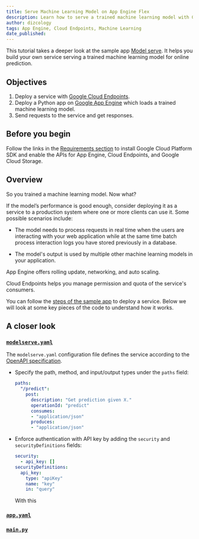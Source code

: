 ```yaml
---
title: Serve Machine Learning Model on App Engine Flex
description: Learn how to serve a trained machine learning model with Google App Engine flex environment.
author: dizcology
tags: App Engine, Cloud Endpoints, Machine Learning
date_published: 
---
```

This tutorial takes a deeper look at the sample app [Model serve][modelserve].  It helps you build your own service serving a trained machine learning model for online prediction.

## Objectives

1. Deploy a service with [Google Cloud Endpoints][endpoints].
1. Deploy a Python app on [Google App Engine][appengine] which loads a trained machine learning model.
1. Send requests to the service and get responses.

## Before you begin

Follow the links in the [Requirements section][requirements] to install Google Cloud Platform SDK and enable the APIs for App Engine, Cloud Endpoints, and Google Cloud Storage.

## Overview

So you trained a machine learning model.  Now what?

If the model’s performance is good enough, consider deploying it as a service to a production system where one or more clients can use it.  Some possible scenarios include:

- The model needs to process requests in real time when the users are interacting with your web application while at the same time batch process interaction logs you have stored previously in a database.

- The model's output is used by multiple other machine learning models in your application.

App Engine offers rolling update, networking, and auto scaling.

Cloud Endpoints helps you manage permission and quota of the service's consumers.

You can follow the [steps of the sample app][steps] to deploy a service.  Below we will look at some key pieces of the code to understand how it works.

## A closer look

### [`modelserve.yaml`][modelserve.yaml]

The `modelserve.yaml` configuration file defines the service according to the [OpenAPI specification][openapi].

- Specify the path, method, and input/output types under the `paths` field:

    ```yaml
    paths:
      "/predict":
        post:
          description: "Get prediction given X."
          operationId: "predict"
          consumes:
          - "application/json"
          produces:
          - "application/json"
    ```

- Enforce authentication with API key by adding the `security` and `securityDefinitions` fields:

    ```yaml
    security:
      - api_key: []
    securityDefinitions:
      api_key:
        type: "apiKey"
        name: "key"
        in: "query"
    ```

    With this

### [`app.yaml`][app.yaml]

### [`main.py`][main.py]


[modelserve]: https://github.com/GoogleCloudPlatform/ml-on-gcp/tree/master/sklearn/gae_serve
[requirements]: https://github.com/GoogleCloudPlatform/ml-on-gcp/tree/master/sklearn/gae_serve#requirements
[steps]: https://github.com/GoogleCloudPlatform/ml-on-gcp/tree/master/sklearn/gae_serve#steps
[modelserve.yaml]: https://github.com/GoogleCloudPlatform/ml-on-gcp/blob/master/sklearn/gae_serve/modelserve.yaml
[app.yaml]: https://github.com/GoogleCloudPlatform/ml-on-gcp/blob/master/sklearn/gae_serve/app.yaml
[main.py]: https://github.com/GoogleCloudPlatform/ml-on-gcp/blob/master/sklearn/gae_serve/main.py
[lr.pkl]: https://github.com/GoogleCloudPlatform/ml-on-gcp/blob/master/sklearn/gae_serve/lr.pkl

[appengine]: https://cloud.google.com/appengine/
[endpoints]: https://cloud.google.com/endpoints/

[openapi]: https://github.com/OAI/OpenAPI-Specification/blob/master/versions/2.0.md

